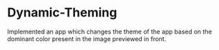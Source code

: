 # Dynamic-Theming

Implemented an app which changes the theme of the app based on the dominant color present in the image previewed in front.
